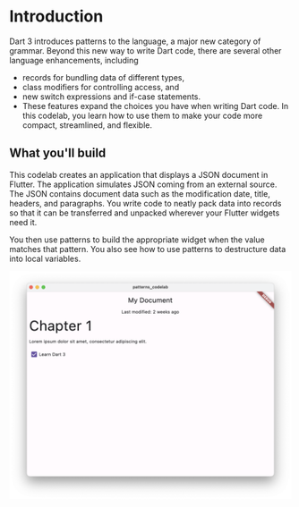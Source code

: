 # Introduction

Dart 3 introduces patterns to the language, a major new category of grammar. Beyond this new way to write Dart code, there are several other language enhancements, including

- records for bundling data of different types,
- class modifiers for controlling access, and
- new switch expressions and if-case statements.
- These features expand the choices you have when writing Dart code. In this codelab, you learn how to use them to make your code more compact, streamlined, and flexible.

## What you'll build

This codelab creates an application that displays a JSON document in Flutter. The application simulates JSON coming from an external source. The JSON contains document data such as the modification date, title, headers, and paragraphs. You write code to neatly pack data into records so that it can be transferred and unpacked wherever your Flutter widgets need it.

You then use patterns to build the appropriate widget when the value matches that pattern. You also see how to use patterns to destructure data into local variables.

![Chapter 1](./images/c0dd80db66b6df56_1920.png)
